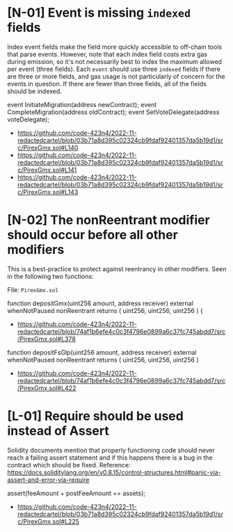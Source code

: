 # [N-01] Event is missing `indexed` fields

Index event fields make the field more quickly accessible to off-chain tools that parse events. However, note that each index field costs extra gas during emission, so it's not necessarily best to index the maximum allowed per event (three fields). Each `event` should use three `indexed` fields if there are three or more fields, and gas usage is not particularly of concern for the events in question. If there are fewer than three fields, all of the fields should be indexed.

event InitiateMigration(address newContract);
event CompleteMigration(address oldContract);
event SetVoteDelegate(address voteDelegate);

- https://github.com/code-423n4/2022-11-redactedcartel/blob/03b71a8d395c02324cb9fdaf92401357da5b19d1/src/PirexGmx.sol#L140
- https://github.com/code-423n4/2022-11-redactedcartel/blob/03b71a8d395c02324cb9fdaf92401357da5b19d1/src/PirexGmx.sol#L141
- https://github.com/code-423n4/2022-11-redactedcartel/blob/03b71a8d395c02324cb9fdaf92401357da5b19d1/src/PirexGmx.sol#L143


# [N-02] The nonReentrant modifier should occur before all other modifiers

This is a best-practice to protect against reentrancy in other modifiers. 
Seen in the following two functions:

File: `PirexGmx.sol`


function depositGmx(uint256 amount, address receiver)
        external
        whenNotPaused
        nonReentrant
        returns (
            uint256,
            uint256,
            uint256
        )
    {

- https://github.com/code-423n4/2022-11-redactedcartel/blob/74af1b6efe4c0c3f4796e0899a6c37fc745abdd7/src/PirexGmx.sol#L378

function depositFsGlp(uint256 amount, address receiver)
        external
        whenNotPaused
        nonReentrant
        returns (
            uint256,
            uint256,
            uint256
        )

- https://github.com/code-423n4/2022-11-redactedcartel/blob/74af1b6efe4c0c3f4796e0899a6c37fc745abdd7/src/PirexGmx.sol#L422

# [L-01] Require should be used instead of Assert

Solidity documents mention that properly functioning code should never reach a failing assert statement
and if this happens there is a bug in the contract which should be fixed.
Reference: https://docs.soliditylang.org/en/v0.8.15/control-structures.html#panic-via-assert-and-error-via-require

assert(feeAmount + postFeeAmount == assets);

- https://github.com/code-423n4/2022-11-redactedcartel/blob/03b71a8d395c02324cb9fdaf92401357da5b19d1/src/PirexGmx.sol#L225

